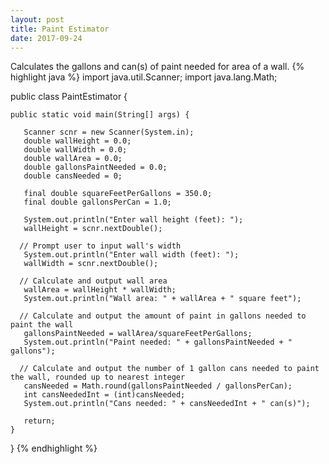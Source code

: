 ```yaml
---
layout: post
title: Paint Estimator
date: 2017-09-24
---
```

Calculates the gallons and can(s) of paint needed for area of a wall.
{% highlight java %}
import java.util.Scanner;
import java.lang.Math;

public class PaintEstimator {
    
    public static void main(String[] args) {
      
       Scanner scnr = new Scanner(System.in);
       double wallHeight = 0.0;
       double wallWidth = 0.0;
       double wallArea = 0.0;
       double gallonsPaintNeeded = 0.0;
       double cansNeeded = 0;
      
       final double squareFeetPerGallons = 350.0;
       final double gallonsPerCan = 1.0;
      
       System.out.println("Enter wall height (feet): ");
       wallHeight = scnr.nextDouble();
      
      // Prompt user to input wall's width
       System.out.println("Enter wall width (feet): ");
       wallWidth = scnr.nextDouble();
      
      // Calculate and output wall area
       wallArea = wallHeight * wallWidth;
       System.out.println("Wall area: " + wallArea + " square feet");
      
      // Calculate and output the amount of paint in gallons needed to paint the wall
       gallonsPaintNeeded = wallArea/squareFeetPerGallons;
       System.out.println("Paint needed: " + gallonsPaintNeeded + " gallons");
      
      // Calculate and output the number of 1 gallon cans needed to paint the wall, rounded up to nearest integer
       cansNeeded = Math.round(gallonsPaintNeeded / gallonsPerCan);
       int cansNeededInt = (int)cansNeeded;
       System.out.println("Cans needed: " + cansNeededInt + " can(s)");  

       return;
    }
    
}
{% endhighlight %}
